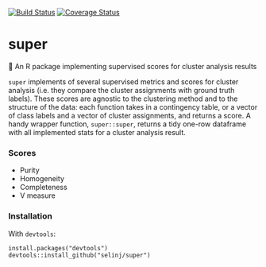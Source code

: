 [![Build Status](https://travis-ci.org/selinj/super.svg?branch=master)](https://travis-ci.org/selinj/super)
[![Coverage Status](https://coveralls.io/repos/github/selinj/super/badge.svg?branch=master)](https://coveralls.io/github/selinj/super?branch=master)

# super
:tada: An R package implementing supervised scores for cluster analysis results

`super` implements of several supervised metrics and scores for
cluster analysis (i.e. they compare the cluster assignments with ground
truth labels). These scores are agnostic to the clustering method and
to the structure of the data: each function takes in a contingency table,
or a vector of class labels and a vector of cluster assignments, and
returns a score. A handy wrapper function, `super::super`, returns a tidy one-row
dataframe with all implemented stats for a cluster analysis result.

### Scores

- Purity
- Homogeneity
- Completeness
- V measure

### Installation

With `devtools`:
```
install.packages("devtools")  
devtools::install_github("selinj/super")
```
